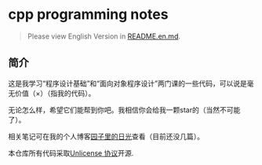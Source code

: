 # cpp programming notes

> Please view English Version in [README.en.md](https://gitee.com/yoghurtle-thu/cpp-programming-notes-new/blob/master/README.en.md).

## 简介

这是我学习“程序设计基础”和“面向对象程序设计”两门课的一些代码，可以说是毫无价值（×）（指我的代码）。

无论怎么样，希望它们能帮到你吧。我相信你会给我一颗star的（当然不可能了）。

相关笔记可在我的个人博客[园子里的日光](https://yoghurtlee.com)查看（目前还没几篇）。

本仓库所有代码采取[Unlicense 协议](https://unlicense.org/)开源.

